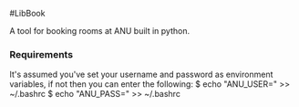 #LibBook

A tool for booking rooms at ANU built in python.

### Requirements
It's assumed you've set your username and password as environment variables, if not then you can enter the following:
    $ echo "ANU_USER=<username>" >> ~/.bashrc
    $ echo "ANU_PASS=<password>" >> ~/.bashrc
